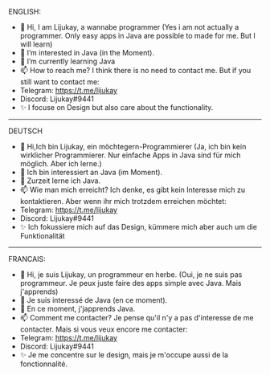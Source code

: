 ENGLISH:
- 👋 Hi, I am Lijukay, a wannabe programmer (Yes i am not actually a programmer. Only easy apps in Java are possible to made for me. But I will learn)
- 👀 I’m interested in Java (in the Moment).
- 🌱 I’m currently learning Java
- 📫 How to reach me? I think there is no need to contact me. But if you still want to contact me:
- Telegram: https://t.me/lijukay
- Discord:  Lijukay#9441
- ✨ I focuse on Design but also care about the functionality.
--------------------------------------------------------------------------------------------------------------------------------------------------------------------------
DEUTSCH 
- 👋 Hi,Ich bin Lijukay, ein möchtegern-Programmierer (Ja, ich bin kein wirklicher Programmierer. Nur einfache Apps in Java sind für mich möglich. Aber ich lerne.)
- 👀 Ich bin interessiert an Java (im Moment).
- 🌱 Zurzeit lerne ich Java.
- 📫 Wie man mich erreicht? Ich denke, es gibt kein Interesse mich zu kontaktieren. Aber wenn ihr mich trotzdem erreichen möchtet:
- Telegram: https://t.me/lijukay
- Discord:  Lijukay#9441
- ✨ Ich fokussiere mich auf das Design, kümmere mich aber auch um die Funktionalität
--------------------------------------------------------------------------------------------------------------------------------------------------------------------------
FRANCAIS:
- 👋 Hi, je suis Lijukay, un programmeur en herbe. (Oui, je ne suis pas programmeur. Je peux juste faire des apps simple avec Java. Mais j'apprends)
- 👀 Je suis interessé de Java (en ce moment).
- 🌱  En ce moment, j'japprends Java.
- 📫 Comment me contacter? Je pense qu'il n'y a pas d'interesse de me contacter. Mais si vous veux encore me contacter:
- Telegram: https://t.me/lijukay
- Discord:  Lijukay#9441
- ✨ Je me concentre sur le design, mais je m'occupe aussi de la fonctionnalité.

